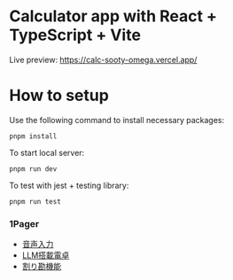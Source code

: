 # Calculator app with React + TypeScript + Vite

Live preview: https://calc-sooty-omega.vercel.app/

# How to setup

Use the following command to install necessary packages:
```shell
pnpm install
```

To start local server:
```shell
pnpm run dev
```

To test with jest + testing library:
```shell
pnpm run test
```

### 1Pager

- [音声入力](https://docs.google.com/document/d/1DpN1_PPTpUV3kGbSKFDnFeA_G-oPVI1x8APcd3DOA0Y/edit?usp=sharing)
- [LLM搭載電卓](https://docs.google.com/document/d/1EdUJ2OJFgRhqgesG3PncOq2tHhWGVBGLMdD34ORZ408/edit?usp=sharing)
- [割り勘機能](https://docs.google.com/document/d/11EjOOFsAXnmYIUuPR-DRJMA47mwKBBkx2D-HbTZFKoc/edit?usp=sharing)